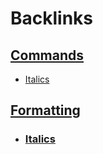 
# Backlinks
## [ Commands](< Commands.md>)
- [Italics](<Italics.md>)

## [Formatting](<Formatting.md>)
- ### [Italics](<Italics.md>)

